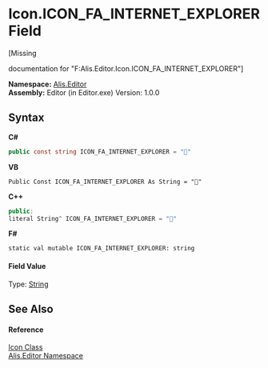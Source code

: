 # Icon.ICON_FA_INTERNET_EXPLORER Field
 

\[Missing <summary> documentation for "F:Alis.Editor.Icon.ICON_FA_INTERNET_EXPLORER"\]

**Namespace:**&nbsp;<a href="b150ade4-39de-a232-5f06-d3cdc1b2c538">Alis.Editor</a><br />**Assembly:**&nbsp;Editor (in Editor.exe) Version: 1.0.0

## Syntax

**C#**<br />
``` C#
public const string ICON_FA_INTERNET_EXPLORER = ""
```

**VB**<br />
``` VB
Public Const ICON_FA_INTERNET_EXPLORER As String = ""
```

**C++**<br />
``` C++
public:
literal String^ ICON_FA_INTERNET_EXPLORER = ""
```

**F#**<br />
``` F#
static val mutable ICON_FA_INTERNET_EXPLORER: string
```


#### Field Value
Type: <a href="https://docs.microsoft.com/dotnet/api/system.string" target="_blank">String</a>

## See Also


#### Reference
<a href="cc0f883c-67f8-f772-c6d7-a60b129f22a7">Icon Class</a><br /><a href="b150ade4-39de-a232-5f06-d3cdc1b2c538">Alis.Editor Namespace</a><br />